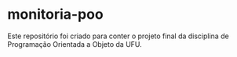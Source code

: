 # monitoria-poo

Este repositório foi criado para conter o projeto final da disciplina de Programação Orientada a Objeto da UFU.
